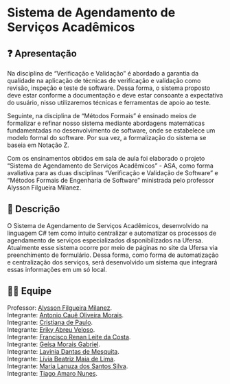 # Sistema de Agendamento de Serviços Acadêmicos

## ❓ Apresentação 
Na disciplina de “Verificação e Validação” é abordado a garantia da qualidade na aplicação de técnicas de verificação e validação como revisão, inspeção e teste de software. Dessa forma, o sistema proposto deve estar conforme a documentação e deve estar consoante a expectativa do usuário, nisso utilizaremos técnicas e ferramentas de apoio ao teste.  

Seguinte, na disciplina de “Métodos Formais” é ensinado meios de formalizar e refinar nosso sistema mediante abordagens matemáticas fundamentadas no desenvolvimento de software, onde se estabelece um modelo formal do software. Por sua vez, a formalização do sistema se baseia em Notação Z.

Com os ensinamentos obtidos em sala de aula foi elaborado o projeto “Sistema de Agendamento de Serviços Acadêmicos” - ASA, como forma avaliativa para as duas disciplinas “Verificação e Validação de Software” e “Métodos Formais de Engenharia de Software” ministrada pelo professor Alysson Filgueira Milanez. 

## 📄 Descrição
O Sistema de Agendamento de Serviços Acadêmicos, desenvolvido na linguagem C# tem como intuito centralizar e automatizar os processos de agendamento de serviços especializados disponibilizados na Ufersa. Atualmente esse sistema ocorre por meio de páginas no site da Ufersa via preenchimento de formulário. Dessa forma, como forma de automatização e centralização dos serviços, será desenvolvido um sistema que integrará essas informações em um só local.

## 👨‍🎓 Equipe
Professor: [Alysson Filgueira Milanez](https://github.com/alyssonfm). </br>
Integrante: [Antonio Cauê Oliveira Morais](https://github.com/AntonioCaue). </br>
Integrante: [Cristiana de Paulo](https://github.com/cristiana0). </br>
Integrante: [Eriky Abreu Veloso](https://github.com/ErikyAbreu). </br>
Integrante: [Francisco Renan Leite da Costa](https://github.com/RenanCosta2). </br>
Integrante: [Geísa Morais Gabriel](https://github.com/Geisa-mg). </br>
Integrante: [Lavinia Dantas de Mesquita](https://github.com/LilPuppet). </br>
Integrante: [Lívia Beatriz Maia de Lima](https://github.com/liviabeatrizml). </br>
Integrante: [Maria Lanuza dos Santos Silva](https://github.com/LanuzaSantos). </br>
Integrante: [Tiago Amaro Nunes](https://github.com/TiagoDev23). </br>